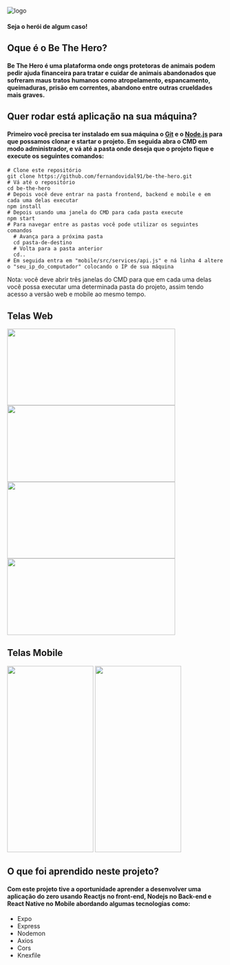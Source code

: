 ![logo](https://user-images.githubusercontent.com/62674890/94309724-e6076e00-ff4e-11ea-86c6-8d25c0c51773.png)
#### Seja o herói de algum caso!

## Oque é o Be The Hero?
#### Be The Hero é uma plataforma onde ongs protetoras de animais podem pedir ajuda financeira para tratar e cuidar de animais abandonados que sofreram maus tratos humanos como atropelamento, espancamento, queimaduras, prisão em correntes, abandono entre outras crueldades mais graves.

## Quer rodar está aplicação na sua máquina?
#### Primeiro você precisa ter instalado em sua máquina o [Git](https://git-scm.com) e o [Node.js](https://nodejs.org/en/download/) para que possamos clonar e startar o projeto. Em seguida abra o CMD em modo administrador, e vá até a pasta onde deseja que o projeto fique e execute os seguintes comandos:

```
# Clone este repositório
git clone https://github.com/fernandovidal91/be-the-hero.git
# Vá até o repositório
cd be-the-hero
# Depois você deve entrar na pasta frontend, backend e mobile e em cada uma delas executar
npm install
# Depois usando uma janela do CMD para cada pasta execute
npm start
# Para navegar entre as pastas você pode utilizar os seguintes comandos
  # Avança para a próxima pasta
  cd pasta-de-destino
  # Volta para a pasta anterior
  cd..
# Em seguida entra em "mobile/src/services/api.js" e ná linha 4 altere o "seu_ip_do_computador" colocando o IP de sua máquina
```

Nota: você deve abrir três janelas do CMD para que em cada uma delas você possa executar uma determinada pasta do projeto, assim tendo acesso a versão web e mobile ao mesmo tempo.

## Telas Web
<img src="https://user-images.githubusercontent.com/62674890/94321972-86698c80-ff67-11ea-8a6a-e31b36eccde0.PNG" width="390" height="178"> <img src="https://user-images.githubusercontent.com/62674890/94321879-460a0e80-ff67-11ea-9d0f-1ee289fa9361.PNG" width="390" height="178">
<img src="https://user-images.githubusercontent.com/62674890/94321939-68039100-ff67-11ea-82a8-a4e1d757112f.PNG" width="390" height="178"> <img src="https://user-images.githubusercontent.com/62674890/94321995-9a14f300-ff67-11ea-9d3b-60fe5773ee16.PNG" width="390" height="178">
## Telas Mobile
<img src="https://user-images.githubusercontent.com/62674890/94322025-b0bb4a00-ff67-11ea-9079-d49ab516363b.jpeg" width="200" height="433"> <img src="https://user-images.githubusercontent.com/62674890/94322059-c466b080-ff67-11ea-9921-29930b733ede.jpeg" width="200" height="433">

## O que foi aprendido neste projeto?
#### Com este projeto tive a oportunidade aprender a desenvolver uma aplicação do zero usando Reactjs no front-end, Nodejs no Back-end e React Native no Mobile abordando algumas tecnologias como:
- Expo
- Express
- Nodemon
- Axios
- Cors
- Knexfile
